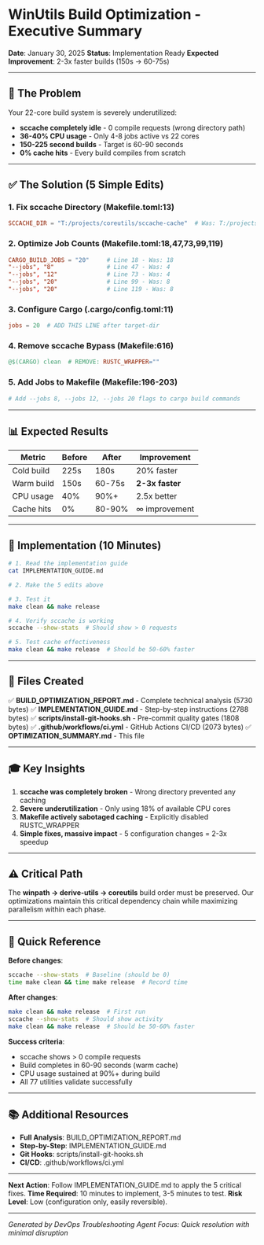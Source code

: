 # WinUtils Build Optimization - Executive Summary

**Date**: January 30, 2025
**Status**: Implementation Ready
**Expected Improvement**: 2-3x faster builds (150s → 60-75s)

______________________________________________________________________

## 🎯 The Problem

Your 22-core build system is severely underutilized:

- **sccache completely idle** - 0 compile requests (wrong directory path)
- **36-40% CPU usage** - Only 4-8 jobs active vs 22 cores
- **150-225 second builds** - Target is 60-90 seconds
- **0% cache hits** - Every build compiles from scratch

______________________________________________________________________

## ✅ The Solution (5 Simple Edits)

### 1. Fix sccache Directory (Makefile.toml:13)

```toml
SCCACHE_DIR = "T:/projects/coreutils/sccache-cache"  # Was: T:/projects/.sccache
```

### 2. Optimize Job Counts (Makefile.toml:18,47,73,99,119)

```toml
CARGO_BUILD_JOBS = "20"     # Line 18 - Was: 18
"--jobs", "8"               # Line 47 - Was: 4
"--jobs", "12"              # Line 73 - Was: 4
"--jobs", "20"              # Line 99 - Was: 8
"--jobs", "20"              # Line 119 - Was: 8
```

### 3. Configure Cargo (.cargo/config.toml:11)

```toml
jobs = 20  # ADD THIS LINE after target-dir
```

### 4. Remove sccache Bypass (Makefile:616)

```makefile
@$(CARGO) clean  # REMOVE: RUSTC_WRAPPER=""
```

### 5. Add Jobs to Makefile (Makefile:196-203)

```makefile
# Add --jobs 8, --jobs 12, --jobs 20 flags to cargo build commands
```

______________________________________________________________________

## 📊 Expected Results

| Metric     | Before | After  | Improvement     |
| ---------- | ------ | ------ | --------------- |
| Cold build | 225s   | 180s   | 20% faster      |
| Warm build | 150s   | 60-75s | **2-3x faster** |
| CPU usage  | 40%    | 90%+   | 2.5x better     |
| Cache hits | 0%     | 80-90% | ∞ improvement   |

______________________________________________________________________

## 🚀 Implementation (10 Minutes)

```bash
# 1. Read the implementation guide
cat IMPLEMENTATION_GUIDE.md

# 2. Make the 5 edits above

# 3. Test it
make clean && make release

# 4. Verify sccache is working
sccache --show-stats  # Should show > 0 requests

# 5. Test cache effectiveness
make clean && make release  # Should be 50-60% faster
```

______________________________________________________________________

## 📁 Files Created

✅ **BUILD_OPTIMIZATION_REPORT.md** - Complete technical analysis (5730 bytes)
✅ **IMPLEMENTATION_GUIDE.md** - Step-by-step instructions (2788 bytes)
✅ **scripts/install-git-hooks.sh** - Pre-commit quality gates (1808 bytes)
✅ **.github/workflows/ci.yml** - GitHub Actions CI/CD (2073 bytes)
✅ **OPTIMIZATION_SUMMARY.md** - This file

______________________________________________________________________

## 🎓 Key Insights

1. **sccache was completely broken** - Wrong directory prevented any caching
1. **Severe underutilization** - Only using 18% of available CPU cores
1. **Makefile actively sabotaged caching** - Explicitly disabled RUSTC_WRAPPER
1. **Simple fixes, massive impact** - 5 configuration changes = 2-3x speedup

______________________________________________________________________

## ⚠️ Critical Path

The **winpath → derive-utils → coreutils** build order must be preserved.
Our optimizations maintain this critical dependency chain while maximizing parallelism within each phase.

______________________________________________________________________

## 🔧 Quick Reference

**Before changes**:

```bash
sccache --show-stats  # Baseline (should be 0)
time make clean && time make release  # Record time
```

**After changes**:

```bash
make clean && make release  # First run
sccache --show-stats  # Should show activity
make clean && make release  # Should be 50-60% faster
```

**Success criteria**:

- sccache shows > 0 compile requests
- Build completes in 60-90 seconds (warm cache)
- CPU usage sustained at 90%+ during build
- All 77 utilities validate successfully

______________________________________________________________________

## 📚 Additional Resources

- **Full Analysis**: BUILD_OPTIMIZATION_REPORT.md
- **Step-by-Step**: IMPLEMENTATION_GUIDE.md
- **Git Hooks**: scripts/install-git-hooks.sh
- **CI/CD**: .github/workflows/ci.yml

______________________________________________________________________

**Next Action**: Follow IMPLEMENTATION_GUIDE.md to apply the 5 critical fixes.
**Time Required**: 10 minutes to implement, 3-5 minutes to test.
**Risk Level**: Low (configuration only, easily reversible).

______________________________________________________________________

*Generated by DevOps Troubleshooting Agent*
*Focus: Quick resolution with minimal disruption*
